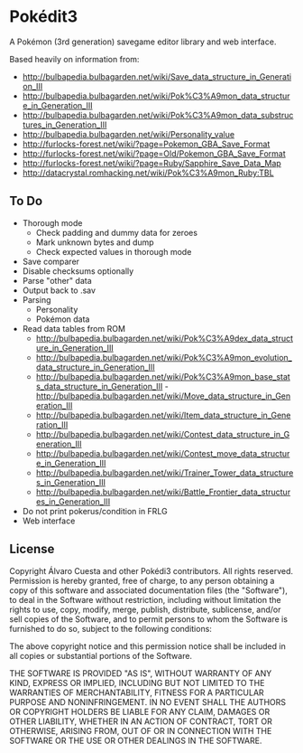 # Pokédit3

A Pokémon (3rd generation) savegame editor library and web interface.

Based heavily on information from:

- http://bulbapedia.bulbagarden.net/wiki/Save_data_structure_in_Generation_III
- http://bulbapedia.bulbagarden.net/wiki/Pok%C3%A9mon_data_structure_in_Generation_III
- http://bulbapedia.bulbagarden.net/wiki/Pok%C3%A9mon_data_substructures_in_Generation_III
- http://bulbapedia.bulbagarden.net/wiki/Personality_value
- http://furlocks-forest.net/wiki/?page=Pokemon_GBA_Save_Format
- http://furlocks-forest.net/wiki/?page=Old/Pokemon_GBA_Save_Format
- http://furlocks-forest.net/wiki/?page=Ruby/Sapphire_Save_Data_Map
- http://datacrystal.romhacking.net/wiki/Pok%C3%A9mon_Ruby:TBL

## To Do

- Thorough mode
  - Check padding and dummy data for zeroes
  - Mark unknown bytes and dump
  - Check expected values in thorough mode
- Save comparer
- Disable checksums optionally
- Parse "other" data
- Output back to .sav
- Parsing
  - Personality
  - Pokémon data
- Read data tables from ROM
  - http://bulbapedia.bulbagarden.net/wiki/Pok%C3%A9dex_data_structure_in_Generation_III
  - http://bulbapedia.bulbagarden.net/wiki/Pok%C3%A9mon_evolution_data_structure_in_Generation_III
  - http://bulbapedia.bulbagarden.net/wiki/Pok%C3%A9mon_base_stats_data_structure_in_Generation_III  - http://bulbapedia.bulbagarden.net/wiki/Move_data_structure_in_Generation_III
  - http://bulbapedia.bulbagarden.net/wiki/Item_data_structure_in_Generation_III
  - http://bulbapedia.bulbagarden.net/wiki/Contest_data_structure_in_Generation_III
  - http://bulbapedia.bulbagarden.net/wiki/Contest_move_data_structure_in_Generation_III
  - http://bulbapedia.bulbagarden.net/wiki/Trainer_Tower_data_structures_in_Generation_III
  - http://bulbapedia.bulbagarden.net/wiki/Battle_Frontier_data_structures_in_Generation_III
- Do not print pokerus/condition in FRLG
- Web interface

## License

Copyright Álvaro Cuesta and other Pokédi3 contributors. All rights reserved.
Permission is hereby granted, free of charge, to any person obtaining a copy
of this software and associated documentation files (the "Software"), to
deal in the Software without restriction, including without limitation the
rights to use, copy, modify, merge, publish, distribute, sublicense, and/or
sell copies of the Software, and to permit persons to whom the Software is
furnished to do so, subject to the following conditions:

The above copyright notice and this permission notice shall be included in
all copies or substantial portions of the Software.

THE SOFTWARE IS PROVIDED "AS IS", WITHOUT WARRANTY OF ANY KIND, EXPRESS OR
IMPLIED, INCLUDING BUT NOT LIMITED TO THE WARRANTIES OF MERCHANTABILITY,
FITNESS FOR A PARTICULAR PURPOSE AND NONINFRINGEMENT. IN NO EVENT SHALL THE
AUTHORS OR COPYRIGHT HOLDERS BE LIABLE FOR ANY CLAIM, DAMAGES OR OTHER
LIABILITY, WHETHER IN AN ACTION OF CONTRACT, TORT OR OTHERWISE, ARISING
FROM, OUT OF OR IN CONNECTION WITH THE SOFTWARE OR THE USE OR OTHER DEALINGS
IN THE SOFTWARE.
